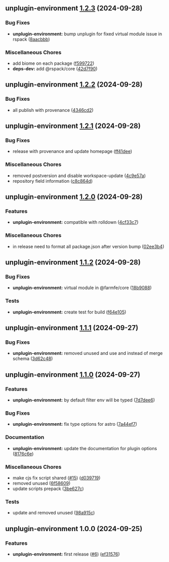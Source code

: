 ## unplugin-environment [1.2.3](https://github.com/r17x/js/compare/unplugin-environment@1.2.2...unplugin-environment@1.2.3) (2024-09-28)

### Bug Fixes

* **unplugin-environment:** bump unplugin for fixed virtual module issue in rspack ([8aacbbb](https://github.com/r17x/js/commit/8aacbbb2bc1474e4962874cd01148dce85ac6067))

### Miscellaneous Chores

* add biome on each package ([f599722](https://github.com/r17x/js/commit/f599722fb6612cb5f1f58e31c84d540bc2b31414))
* **deps-dev:** add @rspack/core ([42d7f90](https://github.com/r17x/js/commit/42d7f90a7cf40bdf848837948bb670fa0d22ea02))

## unplugin-environment [1.2.2](https://github.com/r17x/js/compare/unplugin-environment@1.2.1...unplugin-environment@1.2.2) (2024-09-28)

### Bug Fixes

* all publish with provenance ([4346cd2](https://github.com/r17x/js/commit/4346cd2bbb4e1a72c8034f4b2c72b622e60f982d))

## unplugin-environment [1.2.1](https://github.com/r17x/js/compare/unplugin-environment@1.2.0...unplugin-environment@1.2.1) (2024-09-28)

### Bug Fixes

* release with provenance and update homepage ([ff41dee](https://github.com/r17x/js/commit/ff41dee8bf74ed12e8bc525fc44144e48ade7a90))

### Miscellaneous Chores

* removed postversion and disable workspace-update ([4c9e57a](https://github.com/r17x/js/commit/4c9e57aeb00fa5d1c9b6b60d1338f216e788c8f2))
* repository field information ([c8c864d](https://github.com/r17x/js/commit/c8c864d2b3e8a6f3d040ce34e063b0efe9d3beb7))

## unplugin-environment [1.2.0](https://github.com/r17x/js/compare/unplugin-environment@1.1.2...unplugin-environment@1.2.0) (2024-09-28)

### Features

* **unplugin-environment:** compatible with rolldown ([4cf33c7](https://github.com/r17x/js/commit/4cf33c7d561257ed7ed91513d5e8df2b7b619133))

### Miscellaneous Chores

* in release need to format all package.json after version bump ([02ee3b4](https://github.com/r17x/js/commit/02ee3b4bbe4e3bd84ca8de86cab645ea5c385454))

## unplugin-environment [1.1.2](https://github.com/r17x/js/compare/unplugin-environment@1.1.1...unplugin-environment@1.1.2) (2024-09-28)

### Bug Fixes

* **unplugin-environment:** virtual module in @farmfe/core ([18b9088](https://github.com/r17x/js/commit/18b9088d87b2b3f0876178917a58b28f2578ca2f))

### Tests

* **unplugin-environment:** create test for build ([f64e105](https://github.com/r17x/js/commit/f64e105335f08e433c1e14c3fdd939763d1a9c43))

## unplugin-environment [1.1.1](https://github.com/r17x/js/compare/unplugin-environment@1.1.0...unplugin-environment@1.1.1) (2024-09-27)

### Bug Fixes

* **unplugin-environment:** removed unused and use and instead of merge schema ([3d62c48](https://github.com/r17x/js/commit/3d62c4813d120c7349657ed18407b8f6bea2b85b))

## unplugin-environment [1.1.0](https://github.com/r17x/js/compare/unplugin-environment@1.0.0...unplugin-environment@1.1.0) (2024-09-27)

### Features

* **unplugin-environment:** by default filter env will be typed ([7d7dee6](https://github.com/r17x/js/commit/7d7dee6e99cc6e524bd08b20449280e234aa9800))

### Bug Fixes

* **unplugin-environment:** fix type options for astro ([7a44ef7](https://github.com/r17x/js/commit/7a44ef7c444c668b3f18c5b947189821dc5bb4ea))

### Documentation

* **unplugin-environment:** update the documentation for plugin options ([8176c6e](https://github.com/r17x/js/commit/8176c6e2ba8b40aff169a0253a1511741d8c20b8))

### Miscellaneous Chores

* make cjs fix script shared ([#15](https://github.com/r17x/js/issues/15)) ([d039719](https://github.com/r17x/js/commit/d039719ab71ef70607b0ee326848b168d82e722e))
* removed unused ([6f58609](https://github.com/r17x/js/commit/6f5860934e987c39c7285e2c6d8af30a27f8da70))
* update scripts prepack ([3be627c](https://github.com/r17x/js/commit/3be627c7306515307aecaa5d1b7b8d064ba3431b))

### Tests

* update and removed unused ([98a915c](https://github.com/r17x/js/commit/98a915c8911f681e69dfa4da0fe5e7e56d8c4271))

## unplugin-environment 1.0.0 (2024-09-25)

### Features

* **unplugin-environment:** first release ([#6](https://github.com/r17x/js/issues/6)) ([ef31576](https://github.com/r17x/js/commit/ef3157658ff6c0e40ec17a7856c7e476bc62213f))
